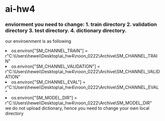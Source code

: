 # ai-hw4
### enviorment you need to change: 1. train directory 2. validation directory 3. test directory. 4. dictionary directory. 
our enviroenment is as following 
<li> os.environ["SM_CHANNEL_TRAIN"] =  r"C:\Users\hewei\Desktop\ai_hw4\noon_0222\Archive\SM_CHANNEL_TRAIN" </li>
<li> os.environ["SM_CHANNEL_VALIDATION"] = r"C:\Users\hewei\Desktop\ai_hw4\noon_0222\Archive\SM_CHANNEL_VALIDATION"</li>
<li> os.environ["SM_CHANNEL_EVAL"] = r"C:\Users\hewei\Desktop\ai_hw4\noon_0222\Archive\SM_CHANNEL_EVAL"</li>
<li> os.environ["SM_MODEL_DIR"] = r"C:\Users\hewei\Desktop\ai_hw4\noon_0222\Archive\SM_MODEL_DIR"</li>
<span color="pink"> we do not upload dictionary, hence you need to change your own local directory </span> 

